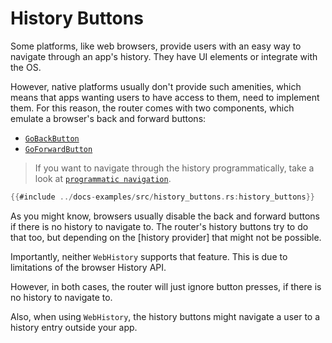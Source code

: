 # History Buttons

Some platforms, like web browsers, provide users with an easy way to navigate
through an app's history. They have UI elements or integrate with the OS.

However, native platforms usually don't provide such amenities, which means that
apps wanting users to have access to them, need to implement them. For this
reason, the router comes with two components, which emulate a browser's back and
forward buttons:

- [`GoBackButton`]
- [`GoForwardButton`]

> If you want to navigate through the history programmatically, take a look at
> [`programmatic navigation`](./navigation/programmatic.md).

```rust
{{#include ../docs-examples/src/history_buttons.rs:history_buttons}}
```

As you might know, browsers usually disable the back and forward buttons if
there is no history to navigate to. The router's history buttons try to do that
too, but depending on the [history provider] that might not be possible.

Importantly, neither `WebHistory` supports that feature.
This is due to limitations of the browser History API.

However, in both cases, the router will just ignore button presses, if there is
no history to navigate to.

Also, when using `WebHistory`, the history buttons might
navigate a user to a history entry outside your app.

[`GoBackButton`]: https://docs.rs/dioxus-router/latest/dioxus_router/components/fn.GoBackButton.html
[`GoForwardButton`]: https://docs.rs/dioxus-router/latest/dioxus_router/components/fn.GoForwardButton.html
